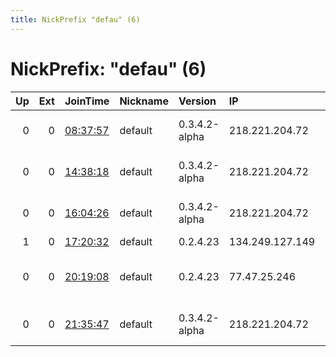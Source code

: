 ```yaml
---
title: NickPrefix "defau" (6)
---
```


# NickPrefix: "defau" (6)

|   Up |   Ext | JoinTime                                                                                            | Nickname   | Version       | IP              | AS                                       | CC   |   ORp |   Dirp | OS      | Contact   |   eFamMembers |
|-----:|------:|:----------------------------------------------------------------------------------------------------|:-----------|:--------------|:----------------|:-----------------------------------------|:-----|------:|-------:|:--------|:----------|--------------:|
|    0 |     0 | [08:37:57](https://metrics.torproject.org/rs.html#details/7BA199E6DD70D08A259AAF58F2B055472F7C2D31) | default    | 0.3.4.2-alpha | 218.221.204.72  | So-net Entertainment Corporation         | jp   | 48591 |      0 | Windows | None      |             1 |
|    0 |     0 | [14:38:18](https://metrics.torproject.org/rs.html#details/73EBD748A25658A14736566185BE09E43F940D69) | default    | 0.3.4.2-alpha | 218.221.204.72  | So-net Entertainment Corporation         | jp   | 48591 |      0 | Windows | None      |             1 |
|    0 |     0 | [16:04:26](https://metrics.torproject.org/rs.html#details/E053B54FF3918772EA58CA76F1270CE2451BC48D) | default    | 0.3.4.2-alpha | 218.221.204.72  | So-net Entertainment Corporation         | jp   | 48591 |      0 | Windows | None      |             1 |
|    1 |     0 | [17:20:32](https://metrics.torproject.org/rs.html#details/212815B438CC09500EED7A3AD5CA2FCFA4BF13D9) | default    | 0.2.4.23      | 134.249.127.149 | Kyivstar PJSC                            | ua   |   443 |   9030 | Windows | None      |             1 |
|    0 |     0 | [20:19:08](https://metrics.torproject.org/rs.html#details/12513445B0C641C293EB859402D62D5AB44714F7) | default    | 0.2.4.23      | 77.47.25.246    | Kabelfernsehen Muenchen ServiCenter GmbH | de   |   443 |   9030 | Windows | None      |             1 |
|    0 |     0 | [21:35:47](https://metrics.torproject.org/rs.html#details/3035835D5778322016C3C1719F6023FD1CEE3695) | default    | 0.3.4.2-alpha | 218.221.204.72  | So-net Entertainment Corporation         | jp   | 48591 |      0 | Windows | None      |             1 |
